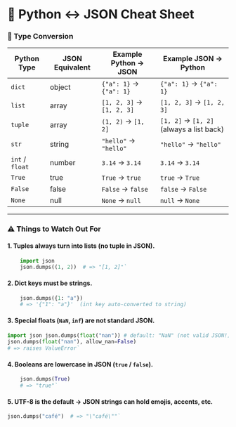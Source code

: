 # 🐍 Python ↔ JSON Cheat Sheet

### 🔄 Type Conversion

|Python Type|JSON Equivalent|Example Python → JSON|Example JSON → Python|
|---|---|---|---|
|`dict`|object|`{"a": 1}` → `{"a": 1}`|`{"a": 1}` → `{"a": 1}`|
|`list`|array|`[1, 2, 3]` → `[1, 2, 3]`|`[1, 2, 3]` → `[1, 2, 3]`|
|`tuple`|array|`(1, 2)` → `[1, 2]`|`[1, 2]` → `[1, 2]` (always a list back)|
|`str`|string|`"hello"` → `"hello"`|`"hello"` → `"hello"`|
|`int` / `float`|number|`3.14` → `3.14`|`3.14` → `3.14`|
|`True`|true|`True` → `true`|`true` → `True`|
|`False`|false|`False` → `false`|`false` → `False`|
|`None`|null|`None` → `null`|`null` → `None`|

---

### ⚠️ Things to Watch Out For

#### 1. **Tuples always turn into lists** (no tuple in JSON).
```python
    import json
    json.dumps((1, 2))  # => "[1, 2]"`
```

#### 2. **Dict keys must be strings**.
```python
    json.dumps({1: "a"})
    # => '{"1": "a"}'  (int key auto-converted to string)
```
#### 3. **Special floats (`NaN`, `inf`) are not standard JSON**.
```python
import json json.dumps(float("nan")) # default: "NaN" (not valid JSON!)
json.dumps(float("nan"), allow_nan=False)
# => raises ValueError`
```

#### 4. **Booleans are lowercase in JSON** (`true` / `false`).
```python
    json.dumps(True)
    # => "true"`
```

#### 5. **UTF-8 is the default** → JSON strings can hold emojis, accents, etc.

```python
json.dumps("café")  # => "\"café\""`
```